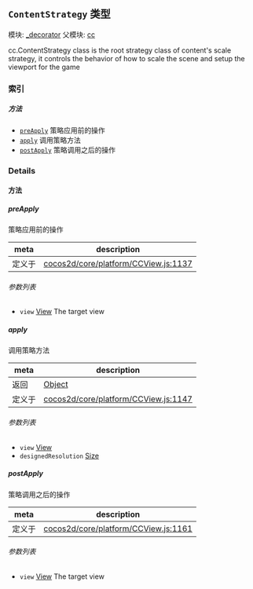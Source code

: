 ## `ContentStrategy` 类型



模块: [_decorator](../modules/_decorator.md)
父模块: [cc](../modules/cc.md)


<p>cc.ContentStrategy class is the root strategy class of content's scale strategy,
it controls the behavior of how to scale the scene and setup the viewport for the game</p>


### 索引



##### 方法

  - [`preApply`](#preapply) 策略应用前的操作
  - [`apply`](#apply) 调用策略方法
  - [`postApply`](#postapply) 策略调用之后的操作



### Details




<!-- Method Block -->
#### 方法


##### preApply

策略应用前的操作

| meta | description |
|------|-------------|
| 定义于 | [cocos2d/core/platform/CCView.js:1137](https://github.com/cocos-creator/engine/blob/4f734a806d1fd7c4073fb064fddc961384fe67af/cocos2d/core/platform/CCView.js#L1137) |

###### 参数列表
- `view` <a href="../classes/View.html" class="crosslink">View</a> The target view


##### apply

调用策略方法

| meta | description |
|------|-------------|
| 返回 | <a href="https://developer.mozilla.org/en/JavaScript/Reference/Global_Objects/Object" class="crosslink external" target="_blank">Object</a> 
| 定义于 | [cocos2d/core/platform/CCView.js:1147](https://github.com/cocos-creator/engine/blob/4f734a806d1fd7c4073fb064fddc961384fe67af/cocos2d/core/platform/CCView.js#L1147) |

###### 参数列表
- `view` <a href="../classes/View.html" class="crosslink">View</a> 
- `designedResolution` <a href="../classes/Size.html" class="crosslink">Size</a> 


##### postApply

策略调用之后的操作

| meta | description |
|------|-------------|
| 定义于 | [cocos2d/core/platform/CCView.js:1161](https://github.com/cocos-creator/engine/blob/4f734a806d1fd7c4073fb064fddc961384fe67af/cocos2d/core/platform/CCView.js#L1161) |

###### 参数列表
- `view` <a href="../classes/View.html" class="crosslink">View</a> The target view



